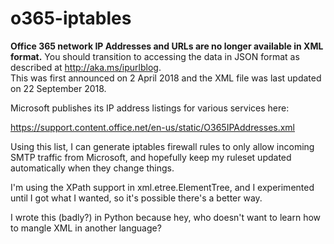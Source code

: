 # o365-iptables

**Office 365 network IP Addresses and URLs are no longer available in XML format.**
You should transition to accessing the data in JSON format as described at http://aka.ms/ipurlblog.  
This was first announced on 2 April 2018 and the XML file was last updated on 22 September 2018. 

Microsoft publishes its IP address listings for various services here:

https://support.content.office.net/en-us/static/O365IPAddresses.xml

Using this list, I can generate iptables firewall rules to only allow incoming SMTP traffic from Microsoft, and hopefully keep my ruleset updated automatically when they change things.

I'm using the XPath support in xml.etree.ElementTree, and I experimented until I got what I wanted, so it's possible there's a better way.

I wrote this (badly?) in Python because hey, who doesn't want to learn how to mangle XML in another language?
